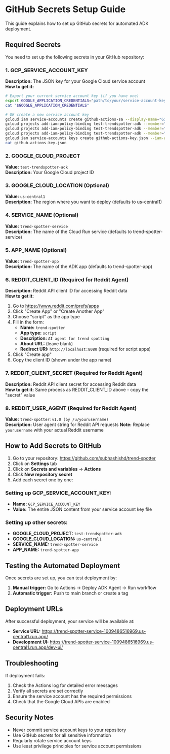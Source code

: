 # GitHub Secrets Setup Guide

This guide explains how to set up GitHub secrets for automated ADK deployment.

## Required Secrets

You need to set up the following secrets in your GitHub repository:

### 1. GCP_SERVICE_ACCOUNT_KEY
**Description:** The JSON key for your Google Cloud service account  
**How to get it:**
```bash
# Export your current service account key (if you have one)
export GOOGLE_APPLICATION_CREDENTIALS="path/to/your/service-account-key.json"
cat "$GOOGLE_APPLICATION_CREDENTIALS"

# OR create a new service account key
gcloud iam service-accounts create github-actions-sa --display-name="GitHub Actions Service Account"
gcloud projects add-iam-policy-binding test-trendspotter-adk --member="serviceAccount:github-actions-sa@test-trendspotter-adk.iam.gserviceaccount.com" --role="roles/run.admin"
gcloud projects add-iam-policy-binding test-trendspotter-adk --member="serviceAccount:github-actions-sa@test-trendspotter-adk.iam.gserviceaccount.com" --role="roles/cloudbuild.builds.editor"
gcloud projects add-iam-policy-binding test-trendspotter-adk --member="serviceAccount:github-actions-sa@test-trendspotter-adk.iam.gserviceaccount.com" --role="roles/iam.serviceAccountUser"
gcloud iam service-accounts keys create github-actions-key.json --iam-account=github-actions-sa@test-trendspotter-adk.iam.gserviceaccount.com
cat github-actions-key.json
```

### 2. GOOGLE_CLOUD_PROJECT
**Value:** `test-trendspotter-adk`  
**Description:** Your Google Cloud project ID

### 3. GOOGLE_CLOUD_LOCATION (Optional)
**Value:** `us-central1`  
**Description:** The region where you want to deploy (defaults to us-central1)

### 4. SERVICE_NAME (Optional)
**Value:** `trend-spotter-service`  
**Description:** The name of the Cloud Run service (defaults to trend-spotter-service)

### 5. APP_NAME (Optional)
**Value:** `trend-spotter-app`  
**Description:** The name of the ADK app (defaults to trend-spotter-app)

### 6. REDDIT_CLIENT_ID (Required for Reddit Agent)
**Description:** Reddit API client ID for accessing Reddit data  
**How to get it:**
1. Go to https://www.reddit.com/prefs/apps
2. Click "Create App" or "Create Another App"
3. Choose "script" as the app type
4. Fill in the form:
   - **Name:** `trend-spotter`
   - **App type:** `script`
   - **Description:** `AI agent for trend spotting`
   - **About URL:** (leave blank)
   - **Redirect URI:** `http://localhost:8080` (required for script apps)
5. Click "Create app"
6. Copy the client ID (shown under the app name)

### 7. REDDIT_CLIENT_SECRET (Required for Reddit Agent)
**Description:** Reddit API client secret for accessing Reddit data  
**How to get it:** Same process as REDDIT_CLIENT_ID above - copy the "secret" value

### 8. REDDIT_USER_AGENT (Required for Reddit Agent)
**Value:** `trend-spotter:v1.0 (by /u/yourusername)`  
**Description:** User agent string for Reddit API requests
**Note:** Replace `yourusername` with your actual Reddit username

## How to Add Secrets to GitHub

1. Go to your repository: https://github.com/subhashishd/trend-spotter
2. Click on **Settings** tab
3. Click on **Secrets and variables** → **Actions**
4. Click **New repository secret**
5. Add each secret one by one:

### Setting up GCP_SERVICE_ACCOUNT_KEY:
- **Name:** `GCP_SERVICE_ACCOUNT_KEY`
- **Value:** The entire JSON content from your service account key file

### Setting up other secrets:
- **GOOGLE_CLOUD_PROJECT:** `test-trendspotter-adk`
- **GOOGLE_CLOUD_LOCATION:** `us-central1`
- **SERVICE_NAME:** `trend-spotter-service`
- **APP_NAME:** `trend-spotter-app`

## Testing the Automated Deployment

Once secrets are set up, you can test deployment by:

1. **Manual trigger:** Go to Actions → Deploy ADK Agent → Run workflow
2. **Automatic trigger:** Push to main branch or create a tag

## Deployment URLs

After successful deployment, your service will be available at:
- **Service URL:** https://trend-spotter-service-1009486516969.us-central1.run.app/
- **Development UI:** https://trend-spotter-service-1009486516969.us-central1.run.app/dev-ui/

## Troubleshooting

If deployment fails:
1. Check the Actions log for detailed error messages
2. Verify all secrets are set correctly
3. Ensure the service account has the required permissions
4. Check that the Google Cloud APIs are enabled

## Security Notes

- Never commit service account keys to your repository
- Use GitHub secrets for all sensitive information
- Regularly rotate service account keys
- Use least privilege principles for service account permissions

